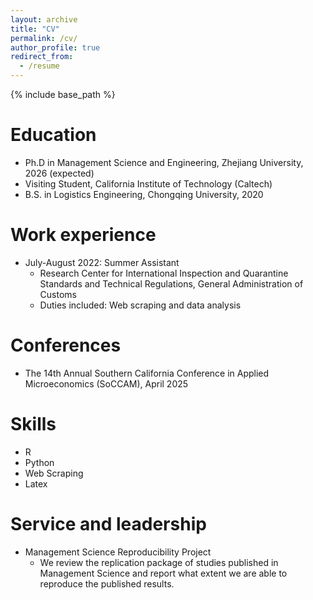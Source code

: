 ```yaml
---
layout: archive
title: "CV"
permalink: /cv/
author_profile: true
redirect_from:
  - /resume
---
```


{% include base_path %}

Education
======
* Ph.D in Management Science and Engineering, Zhejiang University, 2026 (expected)
* Visiting Student, California Institute of Technology (Caltech)
* B.S. in Logistics Engineering, Chongqing University, 2020

Work experience
======
* July-August 2022: Summer Assistant
  * Research Center for International Inspection and Quarantine Standards and Technical Regulations, General Administration of Customs
  * Duties included: Web scraping and data analysis
  
Conferences
======
* The 14th Annual Southern California Conference in Applied Microeconomics (SoCCAM), April 2025

Skills
======
* R
* Python
* Web Scraping
* Latex

<!-- Publications
======
  <ul>{% for post in site.publications reversed %}
    {% include archive-single-cv.html %}
  {% endfor %}</ul>
  
Teaching
======
  <ul>{% for post in site.teaching reversed %}
    {% include archive-single-cv.html %}
  {% endfor %}</ul> -->
  
Service and leadership
======
* Management Science Reproducibility Project
  * We review the replication package of studies published in Management Science and report what extent we are able to reproduce the published results.
